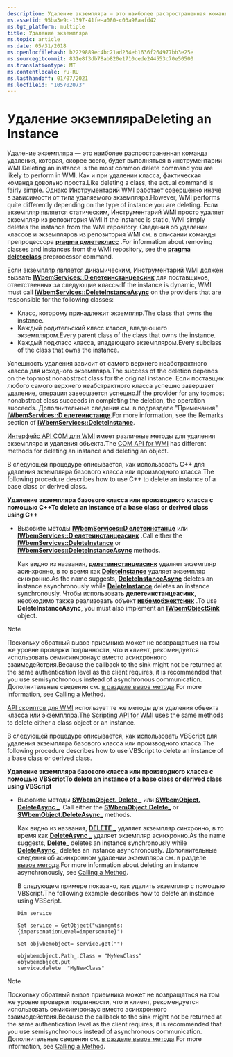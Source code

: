 ```yaml
---
description: Удаление экземпляра — это наиболее распространенная команда удаления, которая, скорее всего, будет выполняться в инструментарии WMI.
ms.assetid: 95ba3e9c-1397-41fe-a080-c03a98aafd42
ms.tgt_platform: multiple
title: Удаление экземпляра
ms.topic: article
ms.date: 05/31/2018
ms.openlocfilehash: b2229889ec4bc21ad234eb1636f264977bb3e25e
ms.sourcegitcommit: 831e8f3db78ab820e1710cede244553c70e50500
ms.translationtype: MT
ms.contentlocale: ru-RU
ms.lasthandoff: 01/07/2021
ms.locfileid: "105702073"
---
```

# <a name="deleting-an-instance"></a><span data-ttu-id="94c48-103">Удаление экземпляра</span><span class="sxs-lookup"><span data-stu-id="94c48-103">Deleting an Instance</span></span>

<span data-ttu-id="94c48-104">Удаление экземпляра — это наиболее распространенная команда удаления, которая, скорее всего, будет выполняться в инструментарии WMI.</span><span class="sxs-lookup"><span data-stu-id="94c48-104">Deleting an instance is the most common delete command you are likely to perform in WMI.</span></span> <span data-ttu-id="94c48-105">Как и при удалении класса, фактическая команда довольно проста.</span><span class="sxs-lookup"><span data-stu-id="94c48-105">Like deleting a class, the actual command is fairly simple.</span></span> <span data-ttu-id="94c48-106">Однако Инструментарий WMI работает совершенно иначе в зависимости от типа удаляемого экземпляра.</span><span class="sxs-lookup"><span data-stu-id="94c48-106">However, WMI performs quite differently depending on the type of instance you are deleting.</span></span> <span data-ttu-id="94c48-107">Если экземпляр является статическим, Инструментарий WMI просто удаляет экземпляр из репозитория WMI.</span><span class="sxs-lookup"><span data-stu-id="94c48-107">If the instance is static, WMI simply deletes the instance from the WMI repository.</span></span> <span data-ttu-id="94c48-108">Сведения об удалении классов и экземпляров из репозитория WMI см. в описании команды препроцессора [**pragma делетекласс**](pragma-deleteclass.md) .</span><span class="sxs-lookup"><span data-stu-id="94c48-108">For information about removing classes and instances from the WMI repository, see the [**pragma deleteclass**](pragma-deleteclass.md) preprocessor command.</span></span>

<span data-ttu-id="94c48-109">Если экземпляр является динамическим, Инструментарий WMI должен вызвать [**IWbemServices::D елетеинстанцеасинк**](/windows/desktop/api/WbemCli/nf-wbemcli-iwbemservices-deleteinstanceasync) для поставщиков, ответственных за следующие классы:</span><span class="sxs-lookup"><span data-stu-id="94c48-109">If the instance is dynamic, WMI must call [**IWbemServices::DeleteInstanceAsync**](/windows/desktop/api/WbemCli/nf-wbemcli-iwbemservices-deleteinstanceasync) on the providers that are responsible for the following classes:</span></span>

-   <span data-ttu-id="94c48-110">Класс, которому принадлежит экземпляр.</span><span class="sxs-lookup"><span data-stu-id="94c48-110">The class that owns the instance.</span></span>
-   <span data-ttu-id="94c48-111">Каждый родительский класс класса, владеющего экземпляром.</span><span class="sxs-lookup"><span data-stu-id="94c48-111">Every parent class of the class that owns the instance.</span></span>
-   <span data-ttu-id="94c48-112">Каждый подкласс класса, владеющего экземпляром.</span><span class="sxs-lookup"><span data-stu-id="94c48-112">Every subclass of the class that owns the instance.</span></span>

<span data-ttu-id="94c48-113">Успешность удаления зависит от самого верхнего неабстрактного класса для исходного экземпляра.</span><span class="sxs-lookup"><span data-stu-id="94c48-113">The success of the deletion depends on the topmost nonabstract class for the original instance.</span></span> <span data-ttu-id="94c48-114">Если поставщик любого самого верхнего неабстрактного класса успешно завершает удаление, операция завершается успешно.</span><span class="sxs-lookup"><span data-stu-id="94c48-114">If the provider for any topmost nonabstract class succeeds in completing the deletion, the operation succeeds.</span></span> <span data-ttu-id="94c48-115">Дополнительные сведения см. в подразделе "Примечания" [**IWbemServices::D елетеинстанце**](/windows/desktop/api/WbemCli/nf-wbemcli-iwbemservices-deleteinstance).</span><span class="sxs-lookup"><span data-stu-id="94c48-115">For more information, see the Remarks section of [**IWbemServices::DeleteInstance**](/windows/desktop/api/WbemCli/nf-wbemcli-iwbemservices-deleteinstance).</span></span>

<span data-ttu-id="94c48-116">[Интерфейс API COM для WMI](com-api-for-wmi.md) имеет различные методы для удаления экземпляра и удаления объекта.</span><span class="sxs-lookup"><span data-stu-id="94c48-116">The [COM API for WMI](com-api-for-wmi.md) has different methods for deleting an instance and deleting an object.</span></span>

<span data-ttu-id="94c48-117">В следующей процедуре описывается, как использовать C++ для удаления экземпляра базового класса или производного класса.</span><span class="sxs-lookup"><span data-stu-id="94c48-117">The following procedure describes how to use C++ to delete an instance of a base class or derived class.</span></span>

<span data-ttu-id="94c48-118">**Удаление экземпляра базового класса или производного класса с помощью C++**</span><span class="sxs-lookup"><span data-stu-id="94c48-118">**To delete an instance of a base class or derived class using C++**</span></span>

-   <span data-ttu-id="94c48-119">Вызовите методы [**IWbemServices::D елетеинстанце**](/windows/desktop/api/WbemCli/nf-wbemcli-iwbemservices-deleteinstance) или [**IWbemServices::D елетеинстанцеасинк**](/windows/desktop/api/WbemCli/nf-wbemcli-iwbemservices-deleteinstanceasync) .</span><span class="sxs-lookup"><span data-stu-id="94c48-119">Call either the [**IWbemServices::DeleteInstance**](/windows/desktop/api/WbemCli/nf-wbemcli-iwbemservices-deleteinstance) or [**IWbemServices::DeleteInstanceAsync**](/windows/desktop/api/WbemCli/nf-wbemcli-iwbemservices-deleteinstanceasync) methods.</span></span>

    <span data-ttu-id="94c48-120">Как видно из названия, [**делетеинстанцеасинк**](/windows/desktop/api/WbemCli/nf-wbemcli-iwbemservices-deleteinstanceasync) удаляет экземпляр асинхронно, в то время как [**DeleteInstance**](/windows/desktop/api/WbemCli/nf-wbemcli-iwbemservices-deleteinstance) удаляет экземпляр синхронно.</span><span class="sxs-lookup"><span data-stu-id="94c48-120">As the name suggests, [**DeleteInstanceAsync**](/windows/desktop/api/WbemCli/nf-wbemcli-iwbemservices-deleteinstanceasync) deletes an instance asynchronously while [**DeleteInstance**](/windows/desktop/api/WbemCli/nf-wbemcli-iwbemservices-deleteinstance) deletes an instance synchronously.</span></span> <span data-ttu-id="94c48-121">Чтобы использовать **делетеинстанцеасинк**, необходимо также реализовать объект [**ивбемобжектсинк**](iwbemobjectsink.md) .</span><span class="sxs-lookup"><span data-stu-id="94c48-121">To use **DeleteInstanceAsync**, you must also implement an [**IWbemObjectSink**](iwbemobjectsink.md) object.</span></span>

> [!Note]  
> <span data-ttu-id="94c48-122">Поскольку обратный вызов приемника может не возвращаться на том же уровне проверки подлинности, что и клиент, рекомендуется использовать семисинчронаус вместо асинхронного взаимодействия.</span><span class="sxs-lookup"><span data-stu-id="94c48-122">Because the callback to the sink might not be returned at the same authentication level as the client requires, it is recommended that you use semisynchronous instead of asynchronous communication.</span></span> <span data-ttu-id="94c48-123">Дополнительные сведения см. [в разделе вызов метода](calling-a-method.md).</span><span class="sxs-lookup"><span data-stu-id="94c48-123">For more information, see [Calling a Method](calling-a-method.md).</span></span>

 

<span data-ttu-id="94c48-124">[API скриптов для WMI](scripting-api-for-wmi.md) использует те же методы для удаления объекта класса или экземпляра.</span><span class="sxs-lookup"><span data-stu-id="94c48-124">The [Scripting API for WMI](scripting-api-for-wmi.md) uses the same methods to delete either a class object or an instance.</span></span>

<span data-ttu-id="94c48-125">В следующей процедуре описывается, как использовать VBScript для удаления экземпляра базового класса или производного класса.</span><span class="sxs-lookup"><span data-stu-id="94c48-125">The following procedure describes how to use VBScript to delete an instance of a base class or derived class.</span></span>

<span data-ttu-id="94c48-126">**Удаление экземпляра базового класса или производного класса с помощью VBScript**</span><span class="sxs-lookup"><span data-stu-id="94c48-126">**To delete an instance of a base class or derived class using VBScript**</span></span>

-   <span data-ttu-id="94c48-127">Вызовите методы [**SWbemObject. Delete \_**](swbemobject-delete-.md) или [**SWbemObject. DeleteAsync \_**](swbemobject-deleteasync-.md) .</span><span class="sxs-lookup"><span data-stu-id="94c48-127">Call either the [**SWbemObject.Delete\_**](swbemobject-delete-.md) or [**SWbemObject.DeleteAsync\_**](swbemobject-deleteasync-.md) methods.</span></span>

    <span data-ttu-id="94c48-128">Как видно из названия, [**DELETE \_**](swbemobject-delete-.md) удаляет экземпляр синхронно, в то время как [**DeleteAsync \_**](swbemobject-deleteasync-.md) удаляет экземпляр асинхронно.</span><span class="sxs-lookup"><span data-stu-id="94c48-128">As the name suggests, [**Delete\_**](swbemobject-delete-.md) deletes an instance synchronously while [**DeleteAsync\_**](swbemobject-deleteasync-.md) deletes an instance asynchronously.</span></span> <span data-ttu-id="94c48-129">Дополнительные сведения об асинхронном удалении экземпляра см. в разделе [вызов метода](calling-a-method.md).</span><span class="sxs-lookup"><span data-stu-id="94c48-129">For more information about deleting an instance asynchronously, see [Calling a Method](calling-a-method.md).</span></span>

    <span data-ttu-id="94c48-130">В следующем примере показано, как удалить экземпляр с помощью VBScript.</span><span class="sxs-lookup"><span data-stu-id="94c48-130">The following example describes how to delete an instance using VBScript.</span></span>

    ```VB
    Dim service

    Set service = GetObject("winmgmts:{impersonationLevel=impersonate}") 

    Set objwbemobject= service.get("")

    objwbemobject.Path_.Class = "MyNewClass" 
    objwbemobject.put_
    service.delete  "MyNewClass"
    ```

    

> [!Note]  
> <span data-ttu-id="94c48-131">Поскольку обратный вызов приемника может не возвращаться на том же уровне проверки подлинности, что и клиент, рекомендуется использовать семисинчронаус вместо асинхронного взаимодействия.</span><span class="sxs-lookup"><span data-stu-id="94c48-131">Because the callback to the sink might not be returned at the same authentication level as the client requires, it is recommended that you use semisynchronous instead of asynchronous communication.</span></span> <span data-ttu-id="94c48-132">Дополнительные сведения см. [в разделе вызов метода](calling-a-method.md).</span><span class="sxs-lookup"><span data-stu-id="94c48-132">For more information, see [Calling a Method](calling-a-method.md).</span></span>

 

 

 




